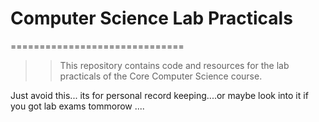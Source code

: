 # Computer Science Lab Practicals
==============================

>>This repository contains code and resources for the lab practicals of the Core Computer Science course.

Just avoid this... its for personal record keeping....or maybe look into it if you got lab exams tommorow ....
